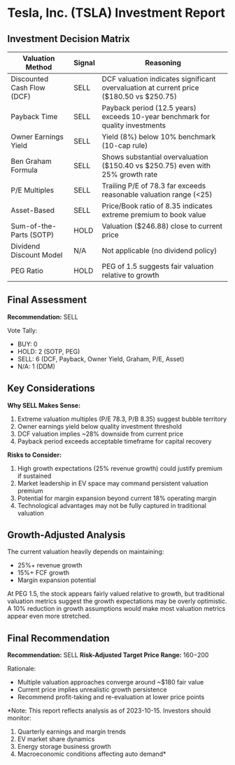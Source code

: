 # Tesla, Inc. (TSLA) Investment Report

## Investment Decision Matrix

| Valuation Method | Signal | Reasoning |
|------------------|--------|-----------|
| Discounted Cash Flow (DCF) | SELL | DCF valuation indicates significant overvaluation at current price ($180.50 vs $250.75) |
| Payback Time | SELL | Payback period (12.5 years) exceeds 10-year benchmark for quality investments |
| Owner Earnings Yield | SELL | Yield (8%) below 10% benchmark (10-cap rule) |
| Ben Graham Formula | SELL | Shows substantial overvaluation ($150.40 vs $250.75) even with 25% growth rate |
| P/E Multiples | SELL | Trailing P/E of 78.3 far exceeds reasonable valuation range (<25) |
| Asset-Based | SELL | Price/Book ratio of 8.35 indicates extreme premium to book value |
| Sum-of-the-Parts (SOTP) | HOLD | Valuation ($246.88) close to current price |
| Dividend Discount Model | N/A | Not applicable (no dividend policy) |
| PEG Ratio | HOLD | PEG of 1.5 suggests fair valuation relative to growth |

## Final Assessment

**Recommendation:** SELL

Vote Tally:
- BUY: 0
- HOLD: 2 (SOTP, PEG)
- SELL: 6 (DCF, Payback, Owner Yield, Graham, P/E, Asset)
- N/A: 1 (DDM)

## Key Considerations

**Why SELL Makes Sense:**
1. Extreme valuation multiples (P/E 78.3, P/B 8.35) suggest bubble territory
2. Owner earnings yield below quality investment threshold
3. DCF valuation implies ~28% downside from current price
4. Payback period exceeds acceptable timeframe for capital recovery

**Risks to Consider:**
1. High growth expectations (25% revenue growth) could justify premium if sustained
2. Market leadership in EV space may command persistent valuation premium
3. Potential for margin expansion beyond current 18% operating margin
4. Technological advantages may not be fully captured in traditional valuation

## Growth-Adjusted Analysis

The current valuation heavily depends on maintaining:
- 25%+ revenue growth
- 15%+ FCF growth
- Margin expansion potential

At PEG 1.5, the stock appears fairly valued relative to growth, but traditional valuation metrics suggest the growth expectations may be overly optimistic. A 10% reduction in growth assumptions would make most valuation metrics appear even more stretched.

## Final Recommendation

**Recommendation:** SELL
**Risk-Adjusted Target Price Range:** $160-$200

Rationale:
- Multiple valuation approaches converge around ~$180 fair value
- Current price implies unrealistic growth persistence
- Recommend profit-taking and re-evaluation at lower price points

*Note: This report reflects analysis as of 2023-10-15. Investors should monitor:
1. Quarterly earnings and margin trends
2. EV market share dynamics
3. Energy storage business growth
4. Macroeconomic conditions affecting auto demand*